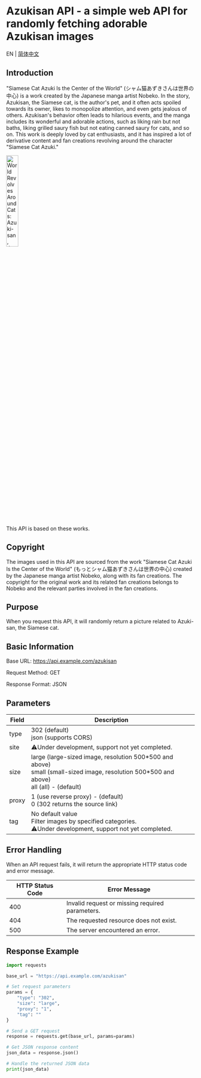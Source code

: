 

# Azukisan API - a simple web API for randomly fetching adorable Azukisan images

EN | [简体中文](https://github.com/SuperLangdon/azukisan-api/blob/main/README_CN.md)

## Introduction

"Siamese Cat Azuki Is the Center of the World" (シャム猫あずきさんは世界の中心) is a work created by the Japanese manga artist Nobeko. In the story, Azukisan, the Siamese cat, is the author's pet, and it often acts spoiled towards its owner, likes to monopolize attention, and even gets jealous of others. Azukisan's behavior often leads to hilarious events, and the manga includes its wonderful and adorable actions, such as liking rain but not baths, liking grilled saury fish but not eating canned saury for cats, and so on. This work is deeply loved by cat enthusiasts, and it has inspired a lot of derivative content and fan creations revolving around the character "Siamese Cat Azuki."

<img src="https://cdn.jsdelivr.net/gh/SuperLangdon/image-hosting/202306161507360.webp" alt="World Revolves Around Cats: Azuki-san, the Siamese Cat, is the Center of the World" width="25%" />

This API is based on these works.

## Copyright

The images used in this API are sourced from the work "Siamese Cat Azuki Is the Center of the World" (もっとシャム猫あずきさんは世界の中心) created by the Japanese manga artist Nobeko, along with its fan creations. The copyright for the original work and its related fan creations belongs to Nobeko and the relevant parties involved in the fan creations.

## Purpose

When you request this API, it will randomly return a picture related to Azuki-san, the Siamese cat.

## Basic Information

Base URL: https://api.example.com/azukisan

Request Method: GET

Response Format: JSON

## Parameters

| Field  | Description                                   |
| ------ | --------------------------------------------- |
| type   | 302 (default)<br>json (supports CORS)         |
| site   | ⚠️Under development, support not yet completed. |
| size   | large (large-sized image, resolution 500\*500 and above)<br>small (small-sized image, resolution 500\*500 and above)<br>all (all) - (default) |
| proxy  | 1 (use reverse proxy) - (default)<br>0 (302 returns the source link) |
| tag    | No default value<br>Filter images by specified categories.<br>⚠️Under development, support not yet completed. |

## Error Handling
When an API request fails, it will return the appropriate HTTP status code and error message.

| HTTP Status Code | Error Message                                    |
| ---------------- | ----------------------------------------------- |
| 400              | Invalid request or missing required parameters. | 
| 404              | The requested resource does not exist.          |
| 500              | The server encountered an error.                |

## Response Example

```python
import requests

base_url = "https://api.example.com/azukisan"

# Set request parameters
params = {
    "type": "302",
    "size": "large",
    "proxy": "1",
    "tag": ""
}

# Send a GET request
response = requests.get(base_url, params=params)

# Get JSON response content
json_data = response.json()

# Handle the returned JSON data
print(json_data)

```